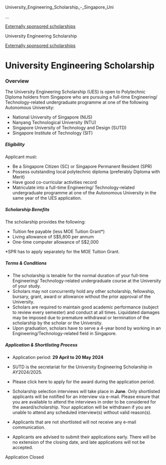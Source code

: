University_Engineering_Scholarship_-_Singapore_Uni



…

 [Externally sponsored scholarships](/admissions/undergraduate/scholarship/external-sponsored) 

University Engineering Scholarship

[Externally sponsored scholarships](https://www.sutd.edu.sg/admissions/undergraduate/scholarship/external-sponsored)

University Engineering Scholarship
==================================

### Overview



The University Engineering Scholarship (UES) is open to Polytechnic Diploma holders from Singapore who are pursuing a full-time Engineering/ Technology-related undergraduate programme at one of the following Autonomous University:



* National University of Singapore (NUS)
* Nanyang Technological University (NTU)
* Singapore University of Technology and Design (SUTD)
* Singapore Institute of Technology (SIT)


##### **Eligibility**



Applicant must:



* Be a Singapore Citizen (SC) or Singapore Permanent Resident (SPR)
* Possess outstanding local polytechnic diploma (preferably Diploma with Merit)
* Have good co-curricular activities record
* Matriculate into a full-time Engineering/ Technology-related undergraduate programme at one of the Autonomous University in the same year of the UES application.


##### **Scholarship Benefits**



The scholarship provides the following:



* Tuition fee payable (less MOE Tuition Grant\*)
* Living allowance of S$5,800 per annum
* One-time computer allowance of S$2,000


\*SPR has to apply separately for the MOE Tuition Grant.



##### **Terms & Conditions**



* The scholarship is tenable for the normal duration of your full-time Engineering/ Technology-related undergraduate course at the University of your study.
* Scholars may not concurrently hold any other scholarship, fellowship, bursary, grant, award or allowance without the prior approval of the University.
* Scholars are required to maintain good academic performance (subject to review every semester) and conduct at all times. Liquidated damages may be imposed due to premature withdrawal or termination of the scholarship by the scholar or the University.
* Upon graduation, scholars have to serve a 4-year bond by working in an Engineering/Technology-related field in Singapore.


##### **Application & Shortlisting Process**



* Application period: **29 April to 20 May 2024**


* SUTD is the secretariat for the University Engineering Scholarship in AY2024/2025.
* Please click here to apply for the award during the application period.
* Scholarship selection interviews will take place in **June**. Only shortlisted applicants will be notified for an interview via e-mail. Please ensure that you are available to attend the interviews in order to be considered for the award/scholarship. Your application will be withdrawn if you are unable to attend any scheduled interview(s) without valid reason(s).
* Applicants that are not shortlisted will not receive any e-mail communication.
* Applicants are advised to submit their applications early. There will be no extension of the closing date, and late applications will not be accepted.


Application Closed

